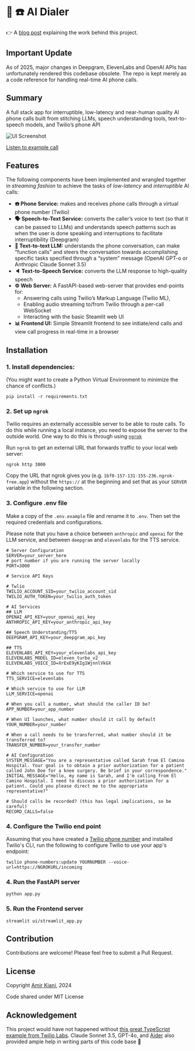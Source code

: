 # 🤖 ☎️ AI Dialer 

👉 A [blog post](https://amirkiani.xyz/posts/ai-dialer/) explaining the work behind this project.

## Important Update
As of 2025, major changes in Deepgram, ElevenLabs and OpenAI APIs has unfortunately rendered this codebase obsolete. The repo is kept merely as a code reference for handling real-time AI phone calls.

## Summary
A full stack app for interruptible, low-latency and near-human quality AI phone calls built from stitching LLMs, speech understanding tools, text-to-speech models, and Twilio’s phone API

![UI Screenshot](examples/screenshot.png)

[Listen to example call](examples/sample.m4a)

## Features
The following components have been implemented and wrangled together in *streaming fashion* to achieve the tasks of *low-latency* and *interruptible* AI calls:
* **☎️ Phone Service:** makes and receives phone calls through a virtual phone number (Twilio)
* **🗣️ Speech-to-Text Service:** converts the caller’s voice to text (so that it can be passed to LLMs) and understands speech patterns such as when the user is done speaking and interruptions to facilitate interruptibility (Deepgram)
* **🤖 Text-to-text LLM:** understands the phone conversation, can make “function calls” and steers the conversation towards accomplishing specific tasks specified through a “system” message (OpenAI GPT-o or Anthropic Claude Sonnet 3.5)
* **🔈 Text-to-Speech Service:** converts the LLM response to high-quality speech
* **⚙️ Web Server:** A FastAPI-based web-server that provides end-points for:
   * Answering calls using Twilio’s Markup Language (Twilio ML),
   * Enabling audio streaming to/from Twilio through a per-call WebSocket
   * Interacting with the basic Steamlit web UI
* **📊 Frontend UI:** Simple Streamlit frontend to see initiate/end calls and view call progress in real-time in a browser


## Installation

### 1. Install dependencies:
(You might want to create a Python Virtual Environment to minimize the chance of conflicts.)
   ```
   pip install -r requirements.txt
   ```
### 2. Set up `ngrok`
Twilio requires an externally accessible server to be able to route calls. To do this while running a local instance, you need to expose the server to the outside world. One way to do this is through using [`ngrok`](https://ngrok.com)

Run `ngrok` to get an external URL that forwards traffic to your local web server:

```
ngrok http 3000
```

Copy the URL that ngrok gives you (e.g. `1bf0-157-131-155-236.ngrok-free.app`) without the `https://` at the beginning and set that as your `SERVER` variable in the following section.

### 3. Configure .env file

Make a copy of the `.env.example` file and rename it to `.env`. Then set the required credentials and configurations.

Please note that you have a choice between `anthropic` and `openai` for the LLM service, and between `deepgram` and `elevenlabs` for the TTS service.

```
# Server Configuration
SERVER=your_server_here
# port number if you are running the server locally
PORT=3000

# Service API Keys

# Twlio
TWILIO_ACCOUNT_SID=your_twilio_account_sid
TWILIO_AUTH_TOKEN=your_twilio_auth_token

# AI Services
## LLM
OPENAI_API_KEY=your_openai_api_key
ANTHROPIC_API_KEY=your_anthropic_api_key

## Speech Understanding/TTS
DEEPGRAM_API_KEY=your_deepgram_api_key

## TTS
ELEVENLABS_API_KEY=your_elevenlabs_api_key
ELEVENLABS_MODEL_ID=eleven_turbo_v2
ELEVENLABS_VOICE_ID=XrExE9yKIg1WjnnlVkGX

# Which service to use for TTS
TTS_SERVICE=elevenlabs

# Which service to use for LLM
LLM_SERVICE=openai

# When you call a number, what should the caller ID be?
APP_NUMBER=your_app_number

# When UI launches, what number should it call by default
YOUR_NUMBER=your_number

# When a call needs to be transferred, what number should it be transferred to?
TRANSFER_NUMBER=your_transfer_number

# AI Configuration
SYSTEM_MESSAGE="You are a representative called Sarah from El Camino Hospital. Your goal is to obtain a prior authorization for a patient called John Doe for a knee surgery. Be brief in your correspondence."
INITIAL_MESSAGE="Hello, my name is Sarah, and I'm calling from El Camino Hospital. I need to discuss a prior authorization for a patient. Could you please direct me to the appropriate representative?"

# Should calls be recorded? (this has legal implications, so be careful)
RECORD_CALLS=false
```

### 4. Configure the Twilio end point
Assuming that you have created a [Twilio phone number](https://www.twilio.com/docs/phone-numbers) and installed Twilio's CLI, run the following to configure Twilio to use your app's endpoint:

```
twilio phone-numbers:update YOURNUMBER --voice-url=https://NGROKURL/incoming
```

### 4. Run the FastAPI server
```
python app.py
```

### 5. Run the Frontend server
```
streamlit ui/streamlit_app.py
```

## Contribution
Contributions are welcome! Please feel free to submit a Pull Request.



## License
Copyright [Amir Kiani](https://amirkiani.xyz), 2024

Code shared under MIT License

## Acknowledgement 
This project would have not happened without [this great TypeScript example from Twilio Labs](https://github.com/twilio-labs/call-gpt). Claude Sonnet 3.5, GPT-4o, and [Aider](https://aider.chat) also provided ample help in writing parts of this code base 🦾
